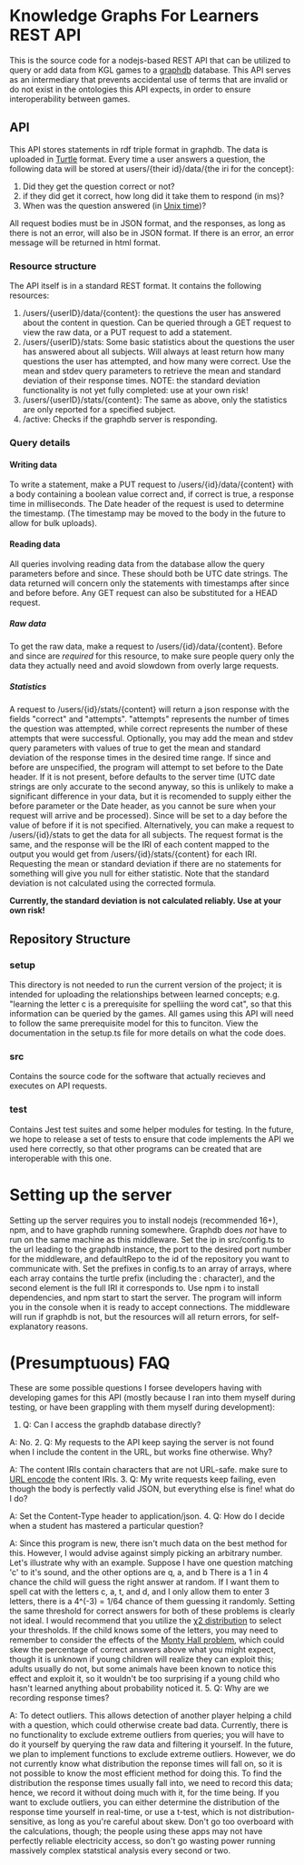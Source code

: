 # Knowledge Graphs For Learners REST API
This is the source code for a nodejs-based REST API that can be utilized to query or add data from KGL games to a [graphdb](https://www.ontotext.com/products/graphdb/) database. This API serves as an intermediary that prevents accidental use of terms that are invalid or do not exist in the ontologies this API expects, in order to ensure interoperability between games. 

## API
This API stores statements in rdf triple format in graphdb. The data is uploaded in [Turtle](https://www.w3.org/TR/turtle/) format. Every time a user answers a question, the following data will be stored at users/{their id}/data/{the iri for the concept}:
1. Did they get the question correct or not?
2. if they did get it correct, how long did it take them to respond (in ms)?
3. When was the question answered (in [Unix time](https://en.wikipedia.org/wiki/Unix_time))?
<!-- -->
All request bodies must be in JSON format, and the responses, as long as there is not an error, will also be in JSON format. If there is an error, an error message will be returned in html format.

### Resource structure
The API itself is in a standard REST format. It contains the following resources:
1. /users/{userID}/data/{content}: the questions the user has answered about the content in question. Can be queried through a GET request to view the raw data, or a PUT request to add a statement.
2. /users/{userID}/stats: Some basic statistics about the questions the user has answered about all subjects. Will always at least return how many questions the user has attempted, and how many were correct. Use the mean and stdev query parameters to retrieve the mean and standard deviation of their response times. NOTE: the standard deviation functionality is not yet fully completed: use at your own risk!
3. /users/{userID}/stats/{content}: The same as above, only the statistics are only reported for a specified subject.
4. /active: Checks if the graphdb server is responding.

### Query details

#### Writing data
To write a statement, make a PUT request to /users/{id}/data/{content} with a body containing a boolean value correct and, if correct is true, a response time in milliseconds. The Date header of the request is used to determine the timestamp. (The timestamp may be moved to the body in the future to allow for bulk uploads).

#### Reading data
All queries involving reading data from the database allow the query parameters before and since. These should both be UTC date strings. The data returned will concern only the statements with timestamps after since and before before. Any GET request can also be substituted for a HEAD request.

##### Raw data
To get the raw data, make a request to /users/{id}/data/{content}. Before and since are _required_ for this resource, to make sure people query only the data they actually need and avoid slowdown from overly large requests.

##### Statistics
A request to /users/{id}/stats/{content} will return a json response with the fields "correct" and "attempts". "attempts" represents the number of times the question was attempted, while correct represents the number of these attempts that were successful. Optionally, you may add the mean and stdev query parameters with values of true to get the mean and standard deviation of the response times in the desired time range. If since and before are unspecified, the program will attempt to set before to the Date header. If it is not present, before defaults to the server time (UTC date strings are only accurate to the second anyway, so this is unlikely to make a significant difference in your data, but it is recomended to supply either the before parameter or the Date header, as you cannot be sure when your request will arrive and be processed). Since will be set to a day before the value of before if it is not specified. Alternatively, you can make a request to /users/{id}/stats to get the data for all subjects. The request format is the same, and the response will be the IRI of each content mapped to the output you would get from /users/{id}/stats/{content} for each IRI. Requesting the mean or standard deviation if there are no statements for something will give you null for either statistic. Note that the standard deviation is not calculated using the corrected formula.
<!-- -->
<b>Currently, the standard deviation is not calculated reliably. Use at your own risk!</b>

## Repository Structure

### setup
This directory is not needed to run the current version of the project; it is intended for uploading the relationships between learned concepts; e.g. "learning the letter c is a prerequisite for spelliing the word cat", so that this information can be queried by the games. All games using this API will need to follow the same prerequisite model for this to funciton. View the documentation in the setup.ts file for more details on what the code does.

### src
Contains the source code for the software that actually recieves and executes on API requests.

### test
Contains Jest test suites and some helper modules for testing. In the future, we hope to release a set of tests to ensure that code implements the API we used here correctly, so that other programs can be created that are interoperable with this one.

# Setting up the server
Setting up the server requires you to install nodejs (recommended 16+), npm, and to have graphdb running somewhere. Graphdb does _not_ have to run on the same machine as this middleware. Set the ip in src/config.ts to the url leading to the graphdb instance, the port to the desired port number for the middleware, and defaultRepo to the id of the repository you want to communicate with. Set the prefixes in config.ts to an array of arrays, where each array contains the turtle prefix (including the : character), and the second element is the full IRI it corresponds to. Use npm i to install dependencies, and npm start to start the server. The program will inform you in the console when it is ready to accept connections. The middleware will run if graphdb is not, but the resources will all return errors, for self-explanatory reasons.

# (Presumptuous) FAQ
These are some possible questions I forsee developers having with developing games for this API (mostly because I ran into them myself during testing, or have been grappling with them myself during development):
1. Q: Can I access the graphdb database directly?
<!-- -->
A: No.
2. Q: My requests to the API keep saying the server is not found when I include the content in the URL, but works fine otherwise. Why?
<!-- -->
A: The content IRIs contain characters that are not URL-safe. make sure to [URL encode](https://en.wikipedia.org/wiki/Percent-encoding) the content IRIs.
3. Q: My write requests keep failing, even though the body is perfectly valid JSON, but everything else is fine! what do I do?
<!-- -->
A: Set the Content-Type header to application/json. 
4. Q: How do I decide when a student has mastered a particular question?
<!-- -->
A: Since this program is new, there isn't much data on the best method for this. However, I would advise against simply picking an arbitrary number. Let's illustrate why with an example. Suppose I have one question matching 'c' to it's sound, and the other options are q, a, and b There is a 1 in 4 chance the child will guess the right answer at random. If I want them to spell cat with the letters c, a, t, and d, and I only allow them to enter 3 letters, there is a 4^(-3) = 1/64 chance of them guessing it randomly. Setting the same threshold for correct answers for both of these problems is clearly not ideal. I would recommend that you utilize the [χ2 distribution](https://en.wikipedia.org/wiki/Chi-squared_test) to select your thresholds. If the child knows some of the letters, you may need to remember to consider the effects of the [Monty Hall problem](https://en.wikipedia.org/wiki/Monty_Hall_problem), which could skew the percentage of correct answers above what you might expect, though it is unknown if young children will realize they can exploit this; adults usually do not, but some animals have been known to notice this effect and exploit it, so it wouldn't be too surprising if a young child who hasn't learned anything about probability noticed it.
5. Q: Why are we recording response times?
<!-- -->
A: To detect outliers. This allows detection of another player helping a child with a question, which could otherwise create bad data. Currently, there is no functionality to exclude extreme outliers from queries; you will have to do it yourself by querying the raw data and filtering it yourself. In the future, we plan to implement functions to exclude extreme outliers. However, we do not currently know what distribution the reponse times will fall on, so it is not possible to know the most efficient method for doing this. To find the distribution the response times usually fall into, we need to record this data; hence, we record it without doing much with it, for the time being. If you want to exclude outliers, you can either determine the distribution of the response time yourself in real-time, or use a t-test, which is not distribution-sensitive, as long as you're careful about skew. Don't go too overboard with the calculations, though; the people using these apps may not have perfectly reliable electricity access, so don't go wasting power running massively complex statstical analysis every second or two.



